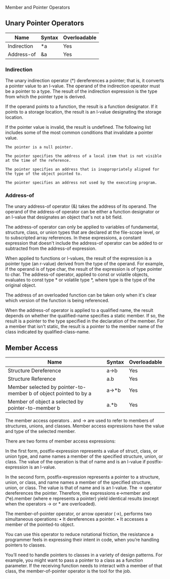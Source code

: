 Member and Pointer Operators

## Unary Pointer Operators
| Name | Syntax | Overloadable |
|------|--------|--------------|
| Indirection | *a | Yes |
| Address-of | &a | Yes |



### Indirection
The unary indirection operator (*) dereferences a pointer; that is, it converts a pointer value to an l-value. The operand of the indirection operator must be a pointer to a type. The result of the indirection expression is the type from which the pointer type is derived.

If the operand points to a function, the result is a function designator. If it points to a storage location, the result is an l-value designating the storage location.

If the pointer value is invalid, the result is undefined. The following list includes some of the most common conditions that invalidate a pointer value.

    The pointer is a null pointer.

    The pointer specifies the address of a local item that is not visible at the time of the reference.

    The pointer specifies an address that is inappropriately aligned for the type of the object pointed to.

    The pointer specifies an address not used by the executing program.



### Address-of
The unary address-of operator (&) takes the address of its operand. The operand of the address-of operator can be either a function designator or an l-value that designates an object that's not a bit field.

The address-of operator can only be applied to variables of fundamental, structure, class, or union types that are declared at the file-scope level, or to subscripted array references. In these expressions, a constant expression that doesn't include the address-of operator can be added to or subtracted from the address-of expression.

When applied to functions or l-values, the result of the expression is a pointer type (an r-value) derived from the type of the operand. For example, if the operand is of type char, the result of the expression is of type pointer to char. The address-of operator, applied to const or volatile objects, evaluates to const type * or volatile type *, where type is the type of the original object.

The address of an overloaded function can be taken only when it's clear which version of the function is being referenced.

When the address-of operator is applied to a qualified name, the result depends on whether the qualified-name specifies a static member. If so, the result is a pointer to the type specified in the declaration of the member. For a member that isn't static, the result is a pointer to the member name of the class indicated by qualified-class-name.



## Member Access
| Name | Syntax | Overloadable |
|------|--------|--------------|
| Structure Dereference | a->b | Yes |
| Structure Reference | a.b | Yes |
| Member selected by pointer-to-member b of object pointed to by a | a->*b | Yes |
| Member of object a selected by pointer-to-member b | a.*b | Yes |



The member access operators . and -> are used to refer to members of structures, unions, and classes. Member access expressions have the value and type of the selected member.

There are two forms of member access expressions:

  In the first form, postfix-expression represents a value of struct, class, or union type, and name names a member of the specified structure, union, or class. The value of the operation is that of name and is an l-value if postfix-expression is an l-value.

  In the second form, postfix-expression represents a pointer to a structure, union, or class, and name names a member of the specified structure, union, or class. The value is that of name and is an l-value. The -> operator dereferences the pointer. Therefore, the expressions e->member and (*e).member (where e represents a pointer) yield identical results (except when the operators -> or * are overloaded).




The member-of-pointer operator, or arrow operator (->), performs two simultaneous operations:
•	 It dereferences a pointer.
•	 It accesses a member of the pointed-to object.

You can use this operator to reduce notational friction, the resistance a programmer feels in expressing their intent in code, when you’re handling pointers to classes.

You’ll need to handle pointers to classes in a variety of design patterns. For example, you might want to pass a pointer to a class as a function parameter. If the receiving function needs to interact with a member of that class, the member-of-pointer operator is the tool for the job.
